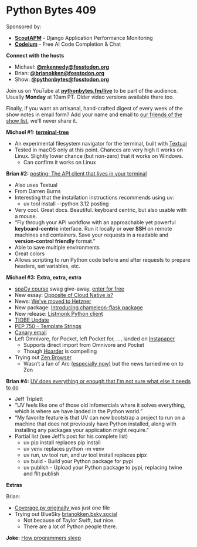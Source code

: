 # Python Bytes 409

Sponsored by:

- [**ScoutAPM**](https://pythonbytes.fm/scout) - Django Application Performance Monitoring
- [**Codeium**](https://pythonbytes.fm/codeium) - Free AI Code Completion & Chat 

**Connect with the hosts**

- Michael: [**@mkennedy@fosstodon.org**](https://fosstodon.org/@mkennedy)
- Brian: [**@brianokken@fosstodon.org**](https://fosstodon.org/@brianokken)
- Show: [**@pythonbytes@fosstodon.org**](https://fosstodon.org/@pythonbytes)

Join us on YouTube at [**pythonbytes.fm/live**](https://pythonbytes.fm/stream/live) to be part of the audience. Usually **Monday** at 10am PT. Older video versions available there too.

Finally, if you want an artisanal, hand-crafted digest of every week of the show notes in email form? Add your name and email to [our friends of the show list](https://pythonbytes.fm/friends-of-the-show), we'll never share it.

**Michael #1:** [**terminal-tree**](https://github.com/willmcgugan/terminal-tree)

- An experimental filesystem navigator for the terminal, built with [Textual](https://github.com/textualize/textual)
- Tested in macOS only at this point. Chances are very high it works on Linux. Slightly lower chance (but non-zero) that it works on Windows.
  - Can confirm it works on Linux

**Brian #2:** [posting: The API client that lives in your terminal](https://posting.sh)

- Also uses Textual
- From Darren Burns
- Interesting that the installation instructions recommends using uv:
  - uv tool install --python 3.12 posting
- Very cool. Great docs. Beautiful. keyboard centric, but also usable with a mouse.
- “Fly through your API workflow with an approachable yet powerful **keyboard-centric** interface. Run it locally or **over SSH** on remote machines and containers. Save your requests in a readable and **version-control friendly** format.”
- Able to save multiple environments
- Great colors
- Allows scripting to run Python code before and after requests to prepare headers, set variables, etc.

**Michael #3:** **Extra, extra, extra**

- [spaCy course](https://training.talkpython.fm/courses/getting-started-with-spacy) swag give-away, [enter for free](https://forms.gle/MJPWh3VCB58Peegj7)
- New essay: [Opposite of Cloud Native is?](https://mkennedy.codes/posts/opposite-of-cloud-native-is-stack-native/)
- News: [We've moved to Hetzner](https://talkpython.fm/blog/posts/we-have-moved-to-hetzner/)
- New package: [Introducing chameleon-flask package](https://mkennedy.codes/posts/introducing-the-chameleon-flask-package/)
- New release: [Listmonk Python client](https://github.com/mikeckennedy/listmonk)
- [TIOBE Update](https://www.tiobe.com/tiobe-index/)
- [PEP 750 – Template Strings](https://peps.python.org/pep-0750/)
- [Canary email](https://canarymail.io)
- Left Omnivore, for Pocket, left Pocket for, …, landed on [Instapaper](https://www.instapaper.com)
  - Supports direct import from Omnivore and Pocket
  - Though [Hoarder](https://hoarder.app/) is compelling
- Trying out [Zen Browser](https://zen-browser.app/)
  - Wasn’t a fan of Arc ([especially](https://www.yahoo.com/tech/arc-browser-creator-moving-project-151945233.html)[ now)](https://www.yahoo.com/tech/arc-browser-creator-moving-project-151945233.html) but the news turned me on to Zen

**Brian #4:** [UV does everything or enough that I'm not sure what else it needs to do](https://micro.webology.dev/2024/11/03/uv-does-everything.html)

- Jeff Triplett
- “UV feels like one of those old infomercials where it solves everything, which is where we have landed in the Python world.”
- “My favorite feature is that UV can now bootstrap a project to run on a machine that does not previously have Python installed, along with installing any packages your application might require.”
- Partial list (see Jeff’s post for his complete list)
  - uv pip install replaces pip install
  - uv venv replaces python -m venv
  - uv run, uv tool run, and uv tool install replaces pipx
  - uv build - Build your Python package for pypi
  - uv publish - Upload your Python package to pypi, replacing twine and flit publish

**Extras** 

Brian:

- [Coverage.py originally ](https://nedbatchelder.com/blog/202411/coveragepy_originally.html)was just one file
- Trying out BlueSky [brianokken.bsky.social](https://bsky.app/profile/brianokken.bsky.social)
  - Not because of Taylor Swift, but nice. 
  - There are a lot of Python people there.

**Joke:** [How programmers sleep](https://devhumor.com/media/how-programmers-sleep)